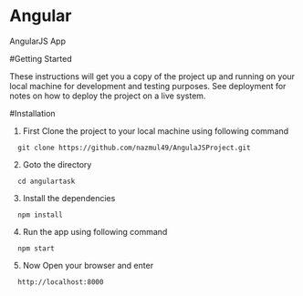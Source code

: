 # Angular

AngularJS App

#Getting Started

These instructions will get you a copy of the project up and running on your local machine for development and testing purposes. See deployment for notes on how to deploy the project on a live system.

#Installation

  1. First Clone the project to your local machine using following command

  ```    
	git clone https://github.com/nazmul49/AngulaJSProject.git
  ```
  2. Goto the directory

  ```
    cd angulartask
  ```
  3. Install the dependencies

  ```
    npm install
  ```

  4. Run the app using following command

  ```
    npm start
  ```
  5. Now Open your browser and enter

  ```
    http://localhost:8000
  ```
